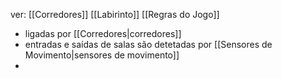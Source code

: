 ver:
	[[Corredores]]
	[[Labirinto]]
	[[Regras do Jogo]]

- ligadas por [[Corredores|corredores]]
- entradas e saídas de salas são detetadas por [[Sensores de Movimento|sensores de movimento]]
- 